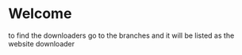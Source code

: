 # Welcome

to find the downloaders go to the branches and it will be listed as the website downloader





























